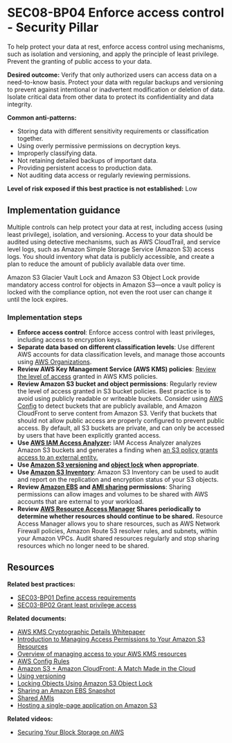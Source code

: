 # SEC08-BP04 Enforce access control - Security Pillar

To help protect your data at rest, enforce access control using mechanisms, such as isolation and versioning, and apply the principle of least privilege. Prevent the granting of public access to your data.

**Desired outcome:** Verify that only authorized users can access data on a need-to-know basis. Protect your data with regular backups and versioning to prevent against intentional or inadvertent modification or deletion of data. Isolate critical data from other data to protect its confidentiality and data integrity.

**Common anti-patterns:**

- Storing data with different sensitivity requirements or classification together.
- Using overly permissive permissions on decryption keys.
- Improperly classifying data.
- Not retaining detailed backups of important data.
- Providing persistent access to production data.
- Not auditing data access or regularly reviewing permissions.

**Level of risk exposed if this best practice is not established:** Low

## Implementation guidance

Multiple controls can help protect your data at rest, including access (using least privilege), isolation, and versioning. Access to your data should be audited using detective mechanisms, such as AWS CloudTrail, and service level logs, such as Amazon Simple Storage Service (Amazon S3) access logs. You should inventory what data is publicly accessible, and create a plan to reduce the amount of publicly available data over time.

Amazon S3 Glacier Vault Lock and Amazon S3 Object Lock provide mandatory access control for objects in Amazon S3—once a vault policy is locked with the compliance option, not even the root user can change it until the lock expires.

### Implementation steps

- **Enforce access control**: Enforce access control with least privileges, including access to encryption keys.
- **Separate data based on different classification levels**: Use different AWS accounts for data classification levels, and manage those accounts using [AWS Organizations](https://docs.aws.amazon.com/organizations/latest/userguide/orgs_introduction.html).
- **Review AWS Key Management Service (AWS KMS) policies**: [Review the level of access](https://docs.aws.amazon.com/kms/latest/developerguide/overview.html) granted in AWS KMS policies.
- **Review Amazon S3 bucket and object permissions**: Regularly review the level of access granted in S3 bucket policies. Best practice is to avoid using publicly readable or writeable buckets. Consider using [AWS Config](https://docs.aws.amazon.com/config/latest/developerguide/managed-rules-by-aws-config.html) to detect buckets that are publicly available, and Amazon CloudFront to serve content from Amazon S3. Verify that buckets that should not allow public access are properly configured to prevent public access. By default, all S3 buckets are private, and can only be accessed by users that have been explicitly granted access.
- **Use [AWS IAM Access Analyzer](https://docs.aws.amazon.com/IAM/latest/UserGuide/what-is-access-analyzer.html):** IAM Access Analyzer analyzes Amazon S3 buckets and generates a finding when [an S3 policy grants access to an external entity.](https://docs.aws.amazon.com/IAM/latest/UserGuide/access-analyzer-resources.html#access-analyzer-s3)
- **Use [Amazon S3 versioning](https://docs.aws.amazon.com/AmazonS3/latest/userguide/Versioning.html) and [object lock](https://docs.aws.amazon.com/AmazonS3/latest/userguide/object-lock.html) when appropriate**.
- **Use [Amazon S3 Inventory](https://docs.aws.amazon.com/AmazonS3/latest/dev/storage-inventory.html)**: Amazon S3 Inventory can be used to audit and report on the replication and encryption status of your S3 objects.
- **Review [Amazon EBS](https://docs.aws.amazon.com/AWSEC2/latest/UserGuide/ebs-modifying-snapshot-permissions.html) and [AMI sharing](https://docs.aws.amazon.com/AWSEC2/latest/UserGuide/sharing-amis.html) permissions**: Sharing permissions can allow images and volumes to be shared with AWS accounts that are external to your workload.
- **Review [AWS Resource Access Manager](https://docs.aws.amazon.com/ram/latest/userguide/what-is.html) Shares periodically to determine whether resources should continue to be shared.** Resource Access Manager allows you to share resources, such as AWS Network Firewall policies, Amazon Route 53 resolver rules, and subnets, within your Amazon VPCs. Audit shared resources regularly and stop sharing resources which no longer need to be shared.

## Resources

**Related best practices:**

- [SEC03-BP01 Define access requirements](./sec_permissions_define.html)
- [SEC03-BP02 Grant least privilege access](./sec_permissions_least_privileges.html)

**Related documents:**

- [AWS KMS Cryptographic Details Whitepaper](https://docs.aws.amazon.com/kms/latest/cryptographic-details/intro.html)
- [Introduction to Managing Access Permissions to Your Amazon S3 Resources](https://docs.aws.amazon.com/AmazonS3/latest/dev/intro-managing-access-s3-resources.html)
- [Overview of managing access to your AWS KMS resources](https://docs.aws.amazon.com/kms/latest/developerguide/control-access-overview.html)
- [AWS Config Rules](https://docs.aws.amazon.com/config/latest/developerguide/managed-rules-by-aws-config.html)
- [Amazon S3 + Amazon CloudFront: A Match Made in the Cloud](https://aws.amazon.com/blogs/networking-and-content-delivery/amazon-s3-amazon-cloudfront-a-match-made-in-the-cloud/)
- [Using versioning](https://docs.aws.amazon.com/AmazonS3/latest/dev/Versioning.html)
- [Locking Objects Using Amazon S3 Object Lock](https://docs.aws.amazon.com/AmazonS3/latest/dev/object-lock.html)
- [Sharing an Amazon EBS Snapshot](https://docs.aws.amazon.com/AWSEC2/latest/UserGuide/ebs-modifying-snapshot-permissions.html)
- [Shared AMIs](https://docs.aws.amazon.com/AWSEC2/latest/UserGuide/sharing-amis.html)
- [Hosting a single-page application on Amazon S3](https://docs.aws.amazon.com/prescriptive-guidance/latest/patterns/deploy-a-react-based-single-page-application-to-amazon-s3-and-cloudfront.html)

**Related videos:**

- [Securing Your Block Storage on AWS](https://youtu.be/Y1hE1Nkcxs8)